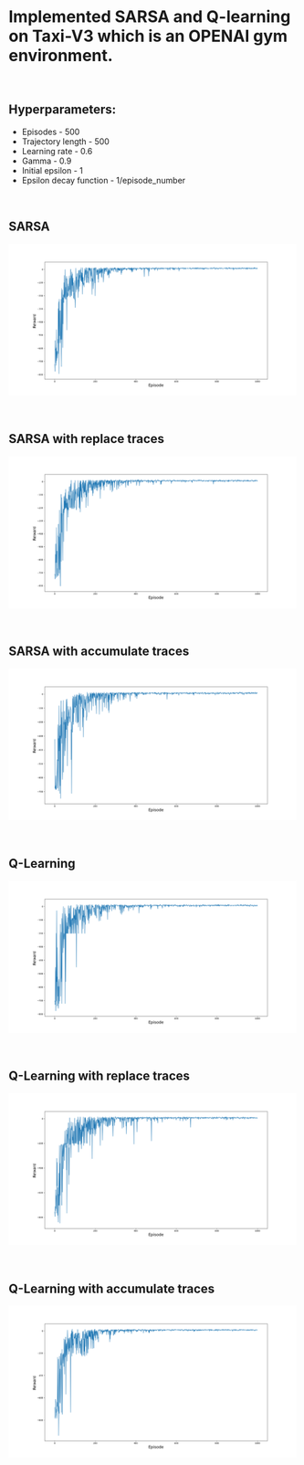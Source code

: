 <h1>Implemented SARSA and Q-learning on Taxi-V3 which is an OPENAI gym environment.</h1>
<br>
<h2>Hyperparameters:</h2>
<ul>
    <li>Episodes - 500</li>
    <li>Trajectory length - 500</li>
    <li>Learning rate - 0.6</li>
    <li>Gamma - 0.9</li>
    <li>Initial epsilon - 1</li>
    <li>Epsilon decay function - 1/episode_number</li>
</ul>
<br>

<h2>SARSA</h2>

![SARSA Graph](./taxi_v3_sarsa.png)

<br>

<h2>SARSA with replace traces</h2>

![SARSA with replace traces Graph](./taxi_v3_sarsa_with_replace_traces.png)

<br>

<h2>SARSA with accumulate traces</h2>

![SARSA with accumulate traces Graph](./taxi_v3_sarsa_with_accumulate_traces.png)

<br>

<h2>Q-Learning</h2>

![Q-Learning Graph](./taxi_v3_q_learning.png)

<br>

<h2>Q-Learning with replace traces</h2>

![Q-Learning with replace traces Graph](./taxi_v3_q_learning_with_replace_traces.png)

<br>

<h2>Q-Learning with accumulate traces</h2>

![Q-Learning with accumulate traces Graph](./taxi_v3_q_learning_with_accumulate_traces.png)